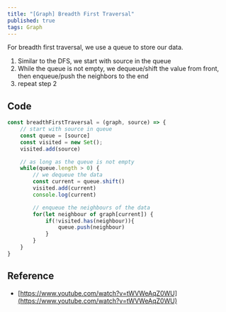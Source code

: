 ```yaml
---
title: "[Graph] Breadth First Traversal"
published: true
tags: Graph
---
```


For breadth first traversal, we use a queue to store our data.

1. Similar to the DFS, we start with source in the queue
2. While the queue is not empty, we dequeue/shift the value from front, then enqueue/push the neighbors to the end
3. repeat step 2

## Code

```javascript
const breadthFirstTraversal = (graph, source) => {
	// start with source in queue
	const queue = [source]
	const visited = new Set();
	visited.add(source)

	// as long as the queue is not empty
	while(queue.length > 0) {
		// we dequeue the data
		const current = queue.shift()
		visited.add(current)
		console.log(current)

		// enqueue the neighbours of the data
		for(let neighbour of graph[current]) {
			if(!visited.has(neighbour)){
				queue.push(neighbour)
			}
		}
	}
}
```

## Reference

- [https://www.youtube.com/watch?v=tWVWeAqZ0WU](https://www.youtube.com/watch?v=tWVWeAqZ0WU)